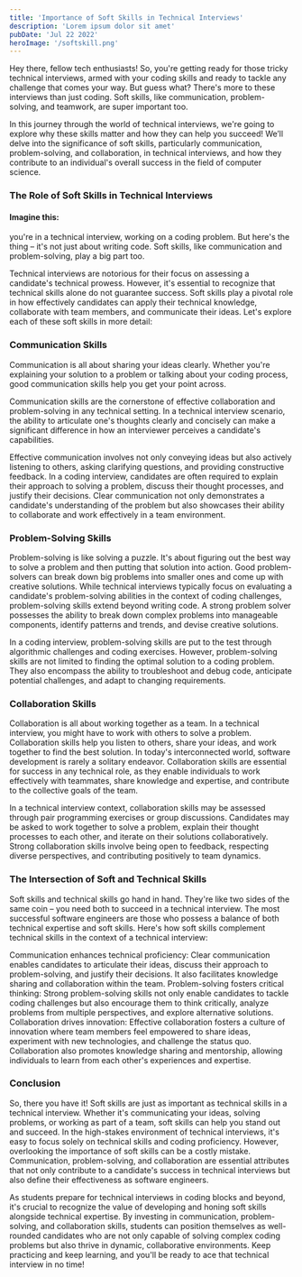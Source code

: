 ```yaml
---
title: 'Importance of Soft Skills in Technical Interviews'
description: 'Lorem ipsum dolor sit amet'
pubDate: 'Jul 22 2022'
heroImage: '/softskill.png'
---
```


Hey there, fellow tech enthusiasts! So, you're getting ready for those tricky technical interviews, armed with your coding skills and ready to tackle any challenge that comes your way. But guess what? There's more to these interviews than just coding. Soft skills, like communication, problem-solving, and teamwork, are super important too.

In this journey through the world of technical interviews, we're going to explore why these skills matter and how they can help you succeed! We’ll delve into the significance of soft skills, particularly communication, problem-solving, and collaboration, in technical interviews, and how they contribute to an individual's overall success in the field of computer science.


### The Role of Soft Skills in Technical Interviews

#### Imagine this: 
you're in a technical interview, working on a coding problem. But here's the thing – it's not just about writing code. Soft skills, like communication and problem-solving, play a big part too.

Technical interviews are notorious for their focus on assessing a candidate's technical prowess. However, it's essential to recognize that technical skills alone do not guarantee success. Soft skills play a pivotal role in how effectively candidates can apply their technical knowledge, collaborate with team members, and communicate their ideas. Let's explore each of these soft skills in more detail:

### Communication Skills

Communication is all about sharing your ideas clearly. Whether you're explaining your solution to a problem or talking about your coding process, good communication skills help you get your point across.

Communication skills are the cornerstone of effective collaboration and problem-solving in any technical setting. In a technical interview scenario, the ability to articulate one's thoughts clearly and concisely can make a significant difference in how an interviewer perceives a candidate's capabilities.

Effective communication involves not only conveying ideas but also actively listening to others, asking clarifying questions, and providing constructive feedback. In a coding interview, candidates are often required to explain their approach to solving a problem, discuss their thought processes, and justify their decisions. Clear communication not only demonstrates a candidate's understanding of the problem but also showcases their ability to collaborate and work effectively in a team environment.

### Problem-Solving Skills

Problem-solving is like solving a puzzle. It's about figuring out the best way to solve a problem and then putting that solution into action. Good problem-solvers can break down big problems into smaller ones and come up with creative solutions. While technical interviews typically focus on evaluating a candidate's problem-solving abilities in the context of coding challenges, problem-solving skills extend beyond writing code. A strong problem solver possesses the ability to break down complex problems into manageable components, identify patterns and trends, and devise creative solutions.

In a coding interview, problem-solving skills are put to the test through algorithmic challenges and coding exercises. However, problem-solving skills are not limited to finding the optimal solution to a coding problem. They also encompass the ability to troubleshoot and debug code, anticipate potential challenges, and adapt to changing requirements.

### Collaboration Skills

Collaboration is all about working together as a team. In a technical interview, you might have to work with others to solve a problem. Collaboration skills help you listen to others, share your ideas, and work together to find the best solution. In today's interconnected world, software development is rarely a solitary endeavor. Collaboration skills are essential for success in any technical role, as they enable individuals to work effectively with teammates, share knowledge and expertise, and contribute to the collective goals of the team.

In a technical interview context, collaboration skills may be assessed through pair programming exercises or group discussions. Candidates may be asked to work together to solve a problem, explain their thought processes to each other, and iterate on their solutions collaboratively. Strong collaboration skills involve being open to feedback, respecting diverse perspectives, and contributing positively to team dynamics.

### The Intersection of Soft and Technical Skills

Soft skills and technical skills go hand in hand. They're like two sides of the same coin – you need both to succeed in a technical interview. The most successful software engineers are those who possess a balance of both technical expertise and soft skills. Here's how soft skills complement technical skills in the context of a technical interview:

Communication enhances technical proficiency: Clear communication enables candidates to articulate their ideas, discuss their approach to problem-solving, and justify their decisions. It also facilitates knowledge sharing and collaboration within the team.
Problem-solving fosters critical thinking: Strong problem-solving skills not only enable candidates to tackle coding challenges but also encourage them to think critically, analyze problems from multiple perspectives, and explore alternative solutions.
Collaboration drives innovation: Effective collaboration fosters a culture of innovation where team members feel empowered to share ideas, experiment with new technologies, and challenge the status quo. Collaboration also promotes knowledge sharing and mentorship, allowing individuals to learn from each other's experiences and expertise.

### Conclusion

So, there you have it! Soft skills are just as important as technical skills in a technical interview. Whether it's communicating your ideas, solving problems, or working as part of a team, soft skills can help you stand out and succeed. In the high-stakes environment of technical interviews, it's easy to focus solely on technical skills and coding proficiency. However, overlooking the importance of soft skills can be a costly mistake. Communication, problem-solving, and collaboration are essential attributes that not only contribute to a candidate's success in technical interviews but also define their effectiveness as software engineers.

As students prepare for technical interviews in coding blocks and beyond, it's crucial to recognize the value of developing and honing soft skills alongside technical expertise. By investing in communication, problem-solving, and collaboration skills, students can position themselves as well-rounded candidates who are not only capable of solving complex coding problems but also thrive in dynamic, collaborative environments. Keep practicing and keep learning, and you'll be ready to ace that technical interview in no time!